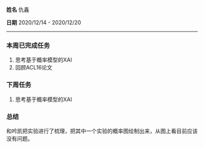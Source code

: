**姓名** 仇鑫

**日期** 2020/12/14 - 2020/12/20

------

### 本周已完成任务

1. 思考基于概率模型的XAI
2. 回顾ACL16论文

### 下周任务

1. 思考基于概率模型的XAI

### 总结

和吟凯把实验进行了梳理，把其中一个实验的概率图绘制出来，从图上看目前应该没有问题。